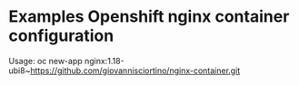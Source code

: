 Examples Openshift nginx container configuration
===============================================

Usage: oc new-app nginx:1.18-ubi8~https://github.com/giovannisciortino/nginx-container.git


